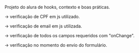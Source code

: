 Projeto do alura de hooks, contexto e boas práticas.

-> verificação de CPF em js utilizado.

-> verificação de email em js utilizada.

-> verificação de todos os campos requeridos com "onChange".

-> verificação no momento do envio do formulário.